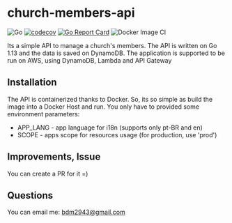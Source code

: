 # church-members-api

![Go](https://github.com/BrunoDM2943/church-members-api/workflows/Go/badge.svg)
[![codecov](https://codecov.io/gh/BrunoDM2943/church-members-api/branch/master/graph/badge.svg)](https://codecov.io/gh/BrunoDM2943/church-members-api)  [![Go Report Card](https://goreportcard.com/badge/github.com/BrunoDM2943/church-members-api?style=flat-square)](https://goreportcard.com/report/github.com/BrunoDM2943/church-members-api)
![Docker Image CI](https://github.com/BrunoDM2943/church-members-api/workflows/Docker%20Image%20CI/badge.svg)


Its a simple API to manage a church's members. The API is written on Go 1.13 and the data is saved on DynamoDB. The application is supported to be run on AWS, using DynamoDB, Lambda and API Gateway

## Installation

The API is containerized thanks to Docker. So, its so simple as build the image into a Docker Host and run. You only have to provided some environment parameters:

- APP_LANG - app language for i18n (supports only pt-BR and en)
- SCOPE - apps scope for resources usage (for production, use 'prod')

## Improvements, Issue

You can create a PR for it =) 

## Questions

You can email me: bdm2943@gmail.com

